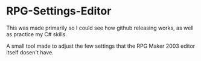 # RPG-Settings-Editor

This was made primarily so I could see how github releasing works, as well as practice my C# skills.

A small tool made to adjust the few settings that the RPG Maker 2003 editor itself dosen't have.
